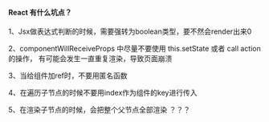 #### React 有什么坑点？

1、Jsx做表达式判断的时候，需要强转为boolean类型，要不然会render出来0

2、componentWillReceiveProps 中尽量不要使用 this.setState 或者 call action 的操作， 有可能会发生一直重复渲染，导致页面崩溃

3、当给组件加ref时，不要用匿名函数

4、在遍历子节点的时候不要用index作为组件的key进行传入

5、在渲染子节点的时候，会把整个父节点全部渲染 ？？？ 

##### 


